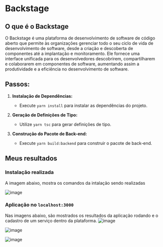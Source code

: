# Backstage
## O que é o Backstage
O Backstage é uma plataforma de desenvolvimento de software de código aberto que permite às organizações gerenciar todo o seu ciclo de vida de desenvolvimento de software, desde a criação e descoberta de componentes até a implantação e monitoramento. Ele fornece uma interface unificada para os desenvolvedores descobrirem, compartilharem e colaborarem em componentes de software, aumentando assim a produtividade e a eficiência no desenvolvimento de software.

## Passos:

1. **Instalação de Dependências:**
   - Execute `yarn install` para instalar as dependências do projeto.
   
2. **Geração de Definições de Tipo:**
   - Utilize `yarn tsc` para gerar definições de tipo.

3. **Construção do Pacote de Back-end:**
   - Execute `yarn build:backend` para construir o pacote de back-end.


## Meus resultados

### Instalação realizada 
A imagem abaixo, mostra os comandos da intalação sendo realizadas

![image](https://github.com/sophiatosarr/backstage/assets/99216420/62e6a217-43b5-43d3-a45b-3ddb5d9d388c)

### Aplicação no `localhost:3000`
Nas imagens abaixo, são mostrados os resultados da aplicação rodando e o cadastro de um serviço dentro da plataforma.
![image](https://github.com/sophiatosarr/backstage/assets/99216420/3a7560f2-afb7-4298-946b-09d7e854cee1)

![image](https://github.com/sophiatosarr/backstage/assets/99216420/12d2999c-fa1b-47cd-8be7-e2455e1c90b2)

![image](https://github.com/sophiatosarr/backstage/assets/99216420/3ee4fd7b-b304-46af-8ac8-45dbeeac9546)

